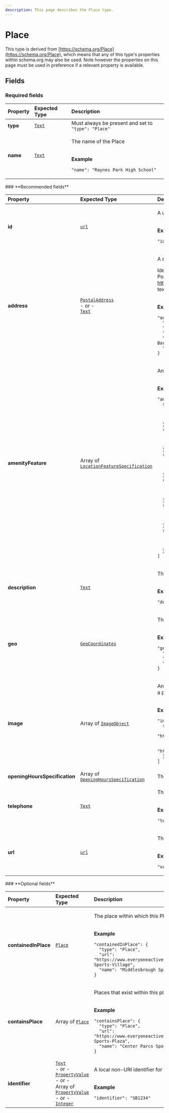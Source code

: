 ```yaml
---
description: This page describes the Place type.
---
```


# Place

This type is derived from [https://schema.org/Place](https://schema.org/Place), which means that any of this type's properties within schema.org may also be used. Note however the properties on this page must be used in preference if a relevant property is available.

## **Fields**

### **Required fields**

<table>
  <thead>
    <tr>
      <th style="text-align:left">Property</th>
      <th style="text-align:left">Expected Type</th>
      <th style="text-align:left">Description</th>
    </tr>
  </thead>
  <tbody>
    <tr>
      <td style="text-align:left"><b>type</b>
      </td>
      <td style="text-align:left"> <a href="https://schema.org/Text"><code>Text</code></a>
      </td>
      <td style="text-align:left">Must always be present and set to <code>&quot;type&quot;: &quot;Place&quot;</code>
      </td>
    </tr>
    <tr>
      <td style="text-align:left"><b>name</b>
      </td>
      <td style="text-align:left"> <a href="https://schema.org/Text"><code>Text</code></a>
      </td>
      <td style="text-align:left">
        <p>The name of the Place</p>
        <p>
          <br /><b>Example</b>
        </p>
        <p><code>&quot;name&quot;: &quot;Raynes Park High School&quot;</code>
        </p>
      </td>
    </tr>
  </tbody>
</table>### **Recommended fields**

<table>
  <thead>
    <tr>
      <th style="text-align:left">Property</th>
      <th style="text-align:left">Expected Type</th>
      <th style="text-align:left">Description</th>
    </tr>
  </thead>
  <tbody>
    <tr>
      <td style="text-align:left"><b>id</b>
      </td>
      <td style="text-align:left"> <a href="https://schema.org/url"><code>url</code></a>
      </td>
      <td style="text-align:left">
        <p>A unique url based identifier for the record</p>
        <p>
          <br /><b>Example</b>
        </p>
        <p><code>&quot;id&quot;: &quot;https://example.com/place/12345&quot;</code>
        </p>
      </td>
    </tr>
    <tr>
      <td style="text-align:left"><b>address</b>
      </td>
      <td style="text-align:left"> <a href="https://docs.openactive.io/data-model/types/postaladdress"><code>PostalAddress</code></a>
        <br
        />- or -
        <br /><a href="https://schema.org/Text"><code>Text</code></a>
      </td>
      <td style="text-align:left">
        <p>A structured PostalAddress object for the Place.</p>
        <p>Ideally the address should be provided using the PostalAddress structured
          format. Google Reserve requires <a href="https://schema.org/PostalAddress">https://schema.org/PostalAddress</a> and
          will not accept plain text addresses.</p>
        <p>
          <br /><b>Example</b>
        </p>
        <p><code>&quot;address&quot;: {<br />  &quot;addressLocality&quot;: &quot;New Malden&quot;,<br />  &quot;addressRegion&quot;: &quot;London&quot;,<br />  &quot;postalCode&quot;: &quot;NW5 3DU&quot;,<br />  &quot;streetAddress&quot;: &quot;Raynes Park High School, 46A West Barnes Lane&quot;,<br />  &quot;type&quot;: &quot;PostalAddress&quot;<br />}</code>
        </p>
      </td>
    </tr>
    <tr>
      <td style="text-align:left"><b>amenityFeature</b>
      </td>
      <td style="text-align:left">Array of <a href="https://docs.openactive.io/data-model/types/locationfeaturespecification"><code>LocationFeatureSpecification</code></a>
      </td>
      <td style="text-align:left">
        <p>An array listing the Ammenities of the Place.</p>
        <p>
          <br /><b>Example</b>
        </p>
        <p><code>&quot;amenityFeature&quot;: [<br />  {<br />    &quot;name&quot;: &quot;Changing Facilities&quot;,<br />    &quot;value&quot;: true,<br />    &quot;type&quot;: &quot;ChangingFacilities&quot;<br />  },<br />  {<br />    &quot;name&quot;: &quot;Showers&quot;,<br />    &quot;value&quot;: false,<br />    &quot;type&quot;: &quot;Showers&quot;<br />  },<br />  {<br />    &quot;name&quot;: &quot;Lockers&quot;,<br />    &quot;value&quot;: true,<br />    &quot;type&quot;: &quot;Lockers&quot;<br />  },<br />  {<br />    &quot;name&quot;: &quot;Towels&quot;,<br />    &quot;value&quot;: false,<br />    &quot;type&quot;: &quot;Towels&quot;<br />  },<br />  {<br />    &quot;name&quot;: &quot;Creche&quot;,<br />    &quot;value&quot;: false,<br />    &quot;type&quot;: &quot;Creche&quot;<br />  },<br />  {<br />    &quot;name&quot;: &quot;Parking&quot;,<br />    &quot;value&quot;: true,<br />    &quot;type&quot;: &quot;Parking&quot;<br />  }<br />]</code>
        </p>
      </td>
    </tr>
    <tr>
      <td style="text-align:left"><b>description</b>
      </td>
      <td style="text-align:left"> <a href="https://schema.org/Text"><code>Text</code></a>
      </td>
      <td style="text-align:left">
        <p>The description of the Place</p>
        <p>
          <br /><b>Example</b>
        </p>
        <p><code>&quot;description&quot;: &quot;Raynes Park High School in London&quot;</code>
        </p>
      </td>
    </tr>
    <tr>
      <td style="text-align:left"><b>geo</b>
      </td>
      <td style="text-align:left"> <a href="https://docs.openactive.io/data-model/types/geocoordinates"><code>GeoCoordinates</code></a>
      </td>
      <td style="text-align:left">
        <p>The geo coordinates of the Place.</p>
        <p>
          <br /><b>Example</b>
        </p>
        <p><code>&quot;geo&quot;: {<br />  &quot;latitude&quot;: 51.4034423828125,<br />  &quot;longitude&quot;: -0.2369088977575302,<br />  &quot;type&quot;: &quot;GeoCoordinates&quot;<br />}</code>
        </p>
      </td>
    </tr>
    <tr>
      <td style="text-align:left"><b>image</b>
      </td>
      <td style="text-align:left">Array of <a href="https://docs.openactive.io/data-model/types/imageobject"><code>ImageObject</code></a>
      </td>
      <td style="text-align:left">
        <p>An image or photo that depicts the place, e.g. a photo taken at a previous
          event.</p>
        <p>
          <br /><b>Example</b>
        </p>
        <p><code>&quot;image&quot;: [<br />  {<br />    &quot;thumbnail&quot;: &quot;http://example.com/static/image/speedball_thumbnail.jpg&quot;,<br />    &quot;type&quot;: &quot;ImageObject&quot;,<br />    &quot;url&quot;: &quot;http://example.com/static/image/speedball_large.jpg&quot;<br />  }<br />]</code>
        </p>
      </td>
    </tr>
    <tr>
      <td style="text-align:left"><b>openingHoursSpecification</b>
      </td>
      <td style="text-align:left">Array of <a href="https://docs.openactive.io/data-model/types/openinghoursspecification"><code>OpeningHoursSpecification</code></a>
      </td>
      <td style="text-align:left">The times the Place is open</td>
    </tr>
    <tr>
      <td style="text-align:left"><b>telephone</b>
      </td>
      <td style="text-align:left"> <a href="https://schema.org/Text"><code>Text</code></a>
      </td>
      <td style="text-align:left">
        <p>The telephone number for the Place</p>
        <p>
          <br /><b>Example</b>
        </p>
        <p><code>&quot;telephone&quot;: &quot;01253 473934&quot;</code>
        </p>
      </td>
    </tr>
    <tr>
      <td style="text-align:left"><b>url</b>
      </td>
      <td style="text-align:left"> <a href="https://schema.org/url"><code>url</code></a>
      </td>
      <td style="text-align:left">
        <p>The website for the Place</p>
        <p>
          <br /><b>Example</b>
        </p>
        <p><code>&quot;url&quot;: &quot;http://www.rphs.org.uk/&quot;</code>
        </p>
      </td>
    </tr>
  </tbody>
</table>### **Optional fields**

<table>
  <thead>
    <tr>
      <th style="text-align:left">Property</th>
      <th style="text-align:left">Expected Type</th>
      <th style="text-align:left">Description</th>
    </tr>
  </thead>
  <tbody>
    <tr>
      <td style="text-align:left"><b>containedInPlace</b>
      </td>
      <td style="text-align:left"> <a href="https://docs.openactive.io/data-model/types/place"><code>Place</code></a>
      </td>
      <td style="text-align:left">
        <p>The place within which this Place exists</p>
        <p>
          <br /><b>Example</b>
        </p>
        <p><code>&quot;containedInPlace&quot;: {<br />  &quot;type&quot;: &quot;Place&quot;,<br />  &quot;url&quot;: &quot;https://www.everyoneactive.com/centres/Middlesbrough-Sports-Village&quot;,<br />  &quot;name&quot;: &quot;Middlesbrough Sports Village&quot;<br />}</code>
        </p>
      </td>
    </tr>
    <tr>
      <td style="text-align:left"><b>containsPlace</b>
      </td>
      <td style="text-align:left">Array of <a href="https://docs.openactive.io/data-model/types/place"><code>Place</code></a>
      </td>
      <td style="text-align:left">
        <p>Places that exist within this place</p>
        <p>
          <br /><b>Example</b>
        </p>
        <p><code>&quot;containsPlace&quot;: {<br />  &quot;type&quot;: &quot;Place&quot;,<br />  &quot;url&quot;: &quot;https://www.everyoneactive.com/centres/Center-Parcs-Sports-Plaza&quot;,<br />  &quot;name&quot;: &quot;Center Parcs Sports Plaza&quot;<br />}</code>
        </p>
      </td>
    </tr>
    <tr>
      <td style="text-align:left"><b>identifier</b>
      </td>
      <td style="text-align:left"> <a href="https://schema.org/Text"><code>Text</code></a>
        <br />- or -
        <br /><a href="https://docs.openactive.io/data-model/types/propertyvalue"><code>PropertyValue</code></a>
        <br
        />- or -
        <br />Array of <a href="https://docs.openactive.io/data-model/types/propertyvalue"><code>PropertyValue</code></a>
        <br
        />- or -
        <br /><a href="https://schema.org/Integer"><code>Integer</code></a>
      </td>
      <td style="text-align:left">
        <p>A local non-URI identifier for the resource</p>
        <p>
          <br /><b>Example</b>
        </p>
        <p><code>&quot;identifier&quot;: &quot;SB1234&quot;</code>
        </p>
      </td>
    </tr>
  </tbody>
</table>